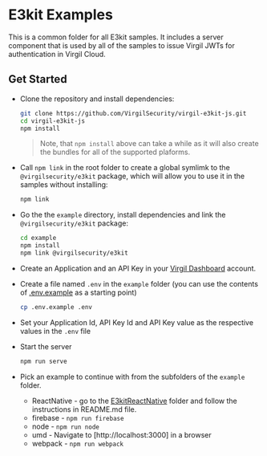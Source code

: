 # E3kit Examples

This is a common folder for all E3kit samples. It includes a server component that is used by all of the samples to issue Virgil JWTs for authentication in Virgil Cloud.

## Get Started

- Clone the repository and install dependencies:

  ```sh
  git clone https://github.com/VirgilSecurity/virgil-e3kit-js.git
  cd virgil-e3kit-js
  npm install
  ```

  > Note, that `npm install` above can take a while as it will also create the bundles for all of the supported plaforms.

- Call `npm link` in the root folder to create a global symlimk to the `@virgilsecurity/e3kit` package, which will allow you to use it in the samples without installing:

  ```sh
  npm link
  ```

- Go the the `example` directory, install dependencies and link the `@virgilsecurity/e3kit` package:

  ```sh
  cd example
  npm install
  npm link @virgilsecurity/e3kit
  ```

- Create an Application and an API Key in your [Virgil Dashboard](https://dashboard.virgilsecurity.com) account.
- Create a file named `.env` in the `example` folder (you can use the contents of [.env.example](.env.example) as a starting point)

  ```sh
  cp .env.example .env
  ```
- Set your Application Id, API Key Id and API Key value as the respective values in the `.env` file

- Start the server

  ```sh
  npm run serve
  ```

- Pick an example to continue with from the subfolders of the `example` folder.
  * ReactNative - go to the [E3kitReactNative](E3kitReactNative) folder and follow the instructions in README.md file.
  * firebase - `npm run firebase`
  * node - `npm run node`
  * umd - Navigate to [http://localhost:3000] in a browser
  * webpack - `npm run webpack`



